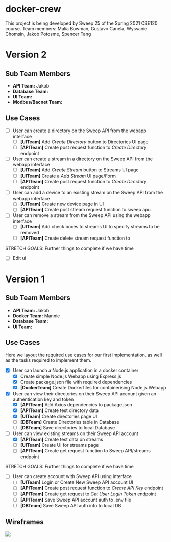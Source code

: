 # docker-crew
This project is being developed by Sweep 25 of the Spring 2021 CSE120 course.
Team members: Malia Bowman, Gustavo Canela, Wyssanie Chomsin, Jakob Potosme, Spencer Tang
# Version 2
## Sub Team Members
- **API Team:** Jakob
- **Database Team:** 
- **UI Team:**
- **Modbus/Bacnet Team:**
## Use Cases
- [ ] User can create a directory on the Sweep API from the webapp interface
    - [ ] **[UITeam]** Add *Create Directory* button to Directories UI page
    - [ ] **[APITeam]** Create post request function to *Create Directory* endpoint
    
- [ ] User can create a stream in a directory on the Sweep API from the webapp interface
    - [ ] **[UITeam]** Add *Create Stream* button to Streams UI page
    - [ ] **[UITeam]** Create a *Add Stream* UI page/Form
    - [ ] **[APITeam]** Create post request function to *Create Directory* endpoint

- [ ] User can add a device to an existing stream on the Sweep API from the webapp interface 
    - [ ] **[UITeam]** Create new device page in UI
    - [ ] **[APITeam]** Create post stream request function to sweep apu

- [ ] User can remove a stream from the Sweep API using the webapp interface
    - [ ] **[UITeam]** Add check boxes to streams UI to specify streams to be removed
    - [ ] **[APITeam]** Create delete stream request function to 

STRETCH GOALS: Further things to complete if we have time
- [ ] Edit ui

# Version 1
## Sub Team Members
- **API Team:** Jakob
- **Docker Team:** Mannie
- **Database Team:** 
- **UI Team:** 
## Use Cases
Here we layout the required use cases for our first implementation, as well as the tasks required to implement them.
- [x] User can launch a Node.js application in a docker container
    - [X] Create simple Node.js Webapp using Express.js
    - [X] Create package.json file with required dependencies
    - [X] **[DockerTeam]** Create Dockerfiles for containerising Node.js Webapp

- [X] User can view their directories on their Sweep API account given an authentication key and token
    - [X] **[APITeam]** Add Axios dependencies to package.json 
    - [X] **[APITeam]** Create test directory data
    - [X] **[UITeam]** Create directories page UI
    - [ ] **[DBTeam]** Create Directories table in Database
    - [ ] **[DBTeam]** Save directories to local Database
    
- [ ] User can view existing streams on their Sweep API account
    - [X] **[APITeam]** Create test data on streams
    - [ ] **[UITeam]** Create UI for streams page
    - [ ] **[APITeam]** Create get request function to Sweep API/streams endpoint

STRETCH GOALS: Further things to complete if we have time
- [ ] User can create account with Sweep API using interface
    - [ ] **[UITeam]** Login or Create New Sweep API account UI
    - [ ] **[APITeam]** Create post request function to *Create API Key* endpoint
    - [ ] **[APITeam]** Create get request to *Get User Login Token* endpoint
    - [ ] **[APITeam]** Save Sweep API account auth to .env file
    - [ ] **[DBTeam]** Save Sweep API auth info to local DB

## Wireframes
![](https://i.imgur.com/D9XLy0X.png)
